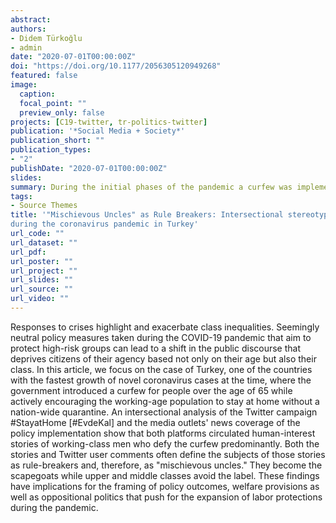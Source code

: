 ```yaml
---
abstract: 
authors:
- Didem Türkoğlu
- admin
date: "2020-07-01T00:00:00Z"
doi: "https://doi.org/10.1177/2056305120949268"
featured: false
image:
  caption: 
  focal_point: ""
  preview_only: false
projects: [C19-twitter, tr-politics-twitter]
publication: '*Social Media + Society*'
publication_short: ""
publication_types:
- "2"
publishDate: "2020-07-01T00:00:00Z"
slides: 
summary: During the initial phases of the pandemic a curfew was implemented for people at the age of 65+ years old in Turkey. This seemingly neutral policy measures that aimed to protect high-risk groups led to a shift in the public discourse that deprives citizens of their agency based not only on their age but also their class.  
tags:
- Source Themes
title: '"Mischievous Uncles" as Rule Breakers: Intersectional stereotypes and risk perceptions
during the coronavirus pandemic in Turkey'
url_code: ""
url_dataset: ""
url_pdf: 
url_poster: ""
url_project: ""
url_slides: ""
url_source: ""
url_video: ""
---
```


Responses to crises highlight and exacerbate class inequalities. Seemingly neutral policy measures taken during the COVID-19 pandemic that aim to protect high-risk groups can lead to a shift in the public discourse that deprives citizens of their agency based not only on their age but also their class. In this article, we focus on the case of Turkey, one of the countries with the fastest growth of novel coronavirus cases at the time, where the government introduced a curfew for people over the age of 65 while actively encouraging the working-age population to stay at home without a nation-wide quarantine. An intersectional analysis of the Twitter campaign #StayatHome [#EvdeKal] and the media outlets' news coverage of the policy implementation show that both platforms circulated human-interest stories of working-class men who defy the curfew predominantly. Both the stories and Twitter user comments often define the subjects of those stories as rule-breakers and, therefore, as "mischievous uncles." They become the scapegoats while upper and middle classes avoid the label. These findings have implications for the framing of policy outcomes, welfare provisions as well as oppositional politics that push for the expansion of labor protections during the pandemic.
 
